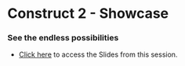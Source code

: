 # Construct 2 - Showcase
### See the endless possibilities
- [Click here](https://1drv.ms/p/s!AsT6-yAlxrN68xaElBhnTFMfrlrW) to access the Slides from this session.

